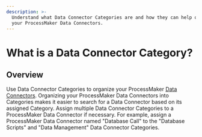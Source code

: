 ```yaml
---
description: >-
  Understand what Data Connector Categories are and how they can help organize
  your ProcessMaker Data Connectors.
---
```


# What is a Data Connector Category?

## Overview

Use Data Connector Categories to organize your ProcessMaker [Data Connectors](../../what-is-a-data-connector.md). Organizing your ProcessMaker Data Connectors into Categories makes it easier to search for a Data Connector based on its assigned Category. Assign multiple Data Connector Categories to a ProcessMaker Data Connector if necessary. For example, assign a ProcessMaker Data Connector named "Database Call" to the "Database Scripts" and "Data Management" Data Connector Categories.

